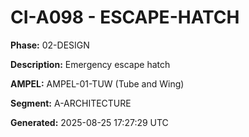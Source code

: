 # CI-A098 - ESCAPE-HATCH

**Phase:** 02-DESIGN

**Description:** Emergency escape hatch

**AMPEL:** AMPEL-01-TUW (Tube and Wing)

**Segment:** A-ARCHITECTURE

**Generated:** 2025-08-25 17:27:29 UTC
